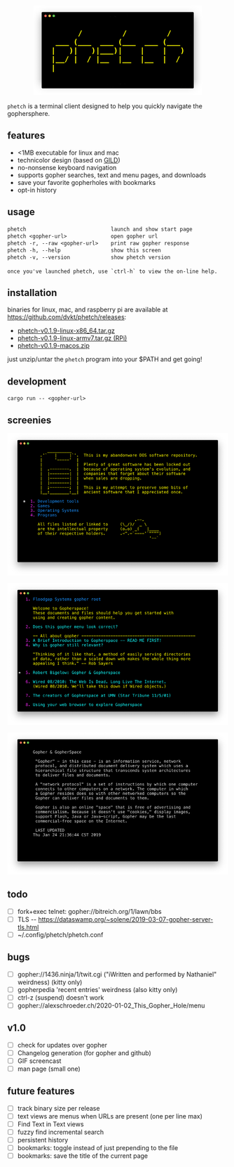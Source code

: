 <!--
      /         /         /
 ___ (___  ___ (___  ___ (___
|   )|   )|___)|    |    |   )
|__/ |  / |__  |__  |__  |  /
|
--> <p align="center"> <img src="./img/logo.png"> </p>

`phetch` is a terminal client designed to help you quickly navigate
the gophersphere.

## features

- <1MB executable for linux and mac
- technicolor design (based on [GILD](https://github.com/dvkt/gild))
- no-nonsense keyboard navigation
- supports gopher searches, text and menu pages, and downloads
- save your favorite gopherholes with bookmarks
- opt-in history

## usage

    phetch                           launch and show start page
    phetch <gopher-url>              open gopher url
    phetch -r, --raw <gopher-url>    print raw gopher response
    phetch -h, --help                show this screen
    phetch -v, --version             show phetch version

    once you've launched phetch, use `ctrl-h` to view the on-line help.

## installation

binaries for linux, mac, and raspberry pi are available
at https://github.com/dvkt/phetch/releases:

- [phetch-v0.1.9-linux-x86_64.tar.gz][0]
- [phetch-v0.1.9-linux-armv7.tar.gz (RPi)][1]
- [phetch-v0.1.9-macos.zip][2]

just unzip/untar the `phetch` program into your $PATH and get going!

## development

    cargo run -- <gopher-url>

## screenies

![DOS Archive](./img/dos.png)

![Menu View](./img/menu-view.png)

![Text View](./img/text-view.png)

## todo

- [ ] fork+exec telnet: gopher://bitreich.org/1/lawn/bbs
- [ ] TLS -- https://dataswamp.org/~solene/2019-03-07-gopher-server-tls.html
- [ ] ~/.config/phetch/phetch.conf

## bugs

- [ ] gopher://1436.ninja/1/twit.cgi ("iWritten and performed by
  Nathaniel" weirdness) (kitty only)
- [ ] gopherpedia 'recent entries' weirdness (also kitty only)
- [ ] ctrl-z (suspend) doesn't work
- [ ] gopher://alexschroeder.ch/2020-01-02_This_Gopher_Hole/menu

## v1.0

- [ ] check for updates over gopher
- [ ] Changelog generation (for gopher and github)
- [ ] GIF screencast
- [ ] man page (small one)

## future features

- [ ] track binary size per release
- [ ] text views are menus when URLs are present (one per line max)
- [ ] Find Text in Text views
- [ ] fuzzy find incremental search
- [ ] persistent history
- [ ] bookmarks: toggle instead of just prepending to the file
- [ ] bookmarks: save the title of the current page

[0]: https://github.com/dvkt/phetch/releases/download/v0.1.9/phetch-v0.1.9-linux-x86_64.tar.gz
[1]: https://github.com/dvkt/phetch/releases/download/v0.1.9/phetch-v0.1.9-linux-armv7.tar.gz
[2]: https://github.com/dvkt/phetch/releases/download/v0.1.9/phetch-v0.1.9-macos.zip
